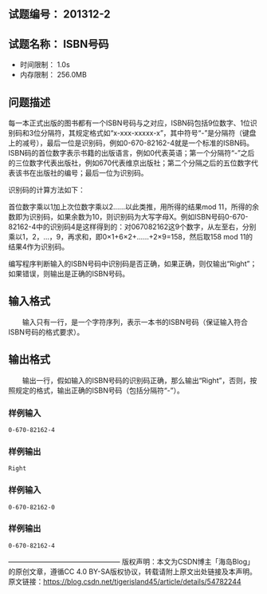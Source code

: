 ## 试题编号：	201312-2
## 试题名称：	ISBN号码
- 时间限制：	1.0s
- 内存限制：	256.0MB


## 问题描述

每一本正式出版的图书都有一个ISBN号码与之对应，ISBN码包括9位数字、1位识别码和3位分隔符，其规定格式如“x-xxx-xxxxx-x”，其中符号“-”是分隔符（键盘上的减号），最后一位是识别码，例如0-670-82162-4就是一个标准的ISBN码。ISBN码的首位数字表示书籍的出版语言，例如0代表英语；第一个分隔符“-”之后的三位数字代表出版社，例如670代表维京出版社；第二个分隔之后的五位数字代表该书在出版社的编号；最后一位为识别码。

识别码的计算方法如下：

首位数字乘以1加上次位数字乘以2……以此类推，用所得的结果mod 11，所得的余数即为识别码，如果余数为10，则识别码为大写字母X。例如ISBN号码0-670-82162-4中的识别码4是这样得到的：对067082162这9个数字，从左至右，分别乘以1，2，…，9，再求和，即0×1+6×2+……+2×9=158，然后取158 mod 11的结果4作为识别码。

编写程序判断输入的ISBN号码中识别码是否正确，如果正确，则仅输出“Right”；如果错误，则输出是正确的ISBN号码。

## 输入格式
　　输入只有一行，是一个字符序列，表示一本书的ISBN号码（保证输入符合ISBN号码的格式要求）。
## 输出格式
　　输出一行，假如输入的ISBN号码的识别码正确，那么输出“Right”，否则，按照规定的格式，输出正确的ISBN号码（包括分隔符“-”）。

### 样例输入
```
0-670-82162-4
```
### 样例输出
```
Right
```
### 样例输入
```
0-670-82162-0
```
### 样例输出
```
0-670-82162-4 
```
————————————————
版权声明：本文为CSDN博主「海岛Blog」的原创文章，遵循CC 4.0 BY-SA版权协议，转载请附上原文出处链接及本声明。
原文链接：https://blog.csdn.net/tigerisland45/article/details/54782244

<!--stackedit_data:
eyJoaXN0b3J5IjpbLTI0MDQ4NDAxMiwtMTI2MzA5NTQyOF19
-->